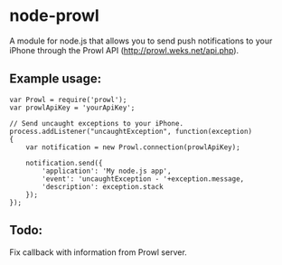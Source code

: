 # node-prowl

A module for node.js that allows you to send push notifications to your iPhone through the Prowl API (http://prowl.weks.net/api.php). 

## Example usage:

    var Prowl = require('prowl');
    var prowlApiKey = 'yourApiKey';

    // Send uncaught exceptions to your iPhone.
    process.addListener("uncaughtException", function(exception)
    {
        var notification = new Prowl.connection(prowlApiKey);

        notification.send({
            'application': 'My node.js app',
            'event': 'uncaughtException - '+exception.message,
            'description': exception.stack
        });
    });

## Todo:
Fix callback with information from Prowl server.
